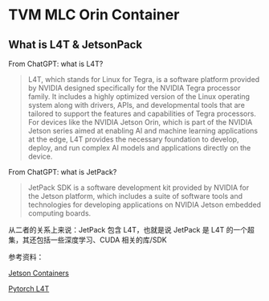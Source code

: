 # TVM MLC Orin Container

## What is L4T & JetsonPack

From ChatGPT: what is L4T?

> L4T, which stands for Linux for Tegra, is a software platform provided by NVIDIA designed specifically for the NVIDIA Tegra processor family. It includes a highly optimized version of the Linux operating system along with drivers, APIs, and developmental tools that are tailored to support the features and capabilities of Tegra processors. For devices like the NVIDIA Jetson Orin, which is part of the NVIDIA Jetson series aimed at enabling AI and machine learning applications at the edge, L4T provides the necessary foundation to develop, deploy, and run complex AI models and applications directly on the device.

From ChatGPT: what is JetPack?

> JetPack SDK is a software development kit provided by NVIDIA for the Jetson platform, which includes a suite of software tools and technologies for developing applications on NVIDIA Jetson embedded computing boards.

从二者的关系上来说：JetPack 包含 L4T，也就是说 JetPack 是 L4T 的一个超集，其还包括一些深度学习、CUDA 相关的库/SDK

参考资料：

[Jetson Containers](https://catalog.ngc.nvidia.com/orgs/nvidia/containers/l4t-pytorch/tags)

[Pytorch L4T](https://catalog.ngc.nvidia.com/orgs/nvidia/containers/l4t-pytorch/tags)

## 
